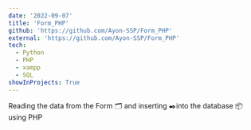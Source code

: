 ```yaml
---
date: '2022-09-07'
title: 'Form_PHP'
github: 'https://github.com/Ayon-SSP/Form_PHP'
external: 'https://github.com/Ayon-SSP/Form_PHP'
tech:
  - Python
  - PHP
  - xampp
  - SQL
showInProjects: True
---
```


Reading the data from the Form 🗂️ and inserting ✒️into the database 📦 using PHP
